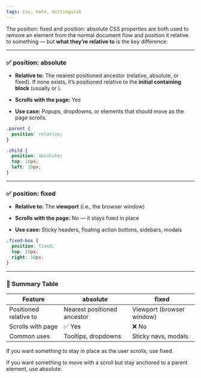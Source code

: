 ```yaml
---
tags: css, note, distinguish
---
```


The position: fixed and position: absolute CSS properties are both used to remove an element from the normal document flow and position it relative to something — but **what they’re relative to** is the key difference:

---

### **✅ position: absolute**

- **Relative to:** The nearest positioned ancestor (relative, absolute, or fixed). If none exists, it’s positioned relative to the **initial containing block** (usually <html> or <body>).
    
- **Scrolls with the page:** Yes
    
- **Use case:** Popups, dropdowns, or elements that should move as the page scrolls.
    

```css
.parent {
  position: relative;
}

.child {
  position: absolute;
  top: 10px;
  left: 10px;
}
```

---

### **✅ position: fixed**

- **Relative to:** The **viewport** (i.e., the browser window)
    
- **Scrolls with the page:** No — it stays fixed in place
    
- **Use case:** Sticky headers, floating action buttons, sidebars, modals
    

```css
.fixed-box {
  position: fixed;
  top: 10px;
  right: 10px;
}
```

---

### **🧠 Summary Table**

|**Feature**|absolute|fixed|
|---|---|---|
|Positioned relative to|Nearest positioned ancestor|Viewport (browser window)|
|Scrolls with page|✅ Yes|❌ No|
|Common uses|Tooltips, dropdowns|Sticky navs, modals|

If you want something to stay in place as the user scrolls, use fixed.

If you want something to move with a scroll but stay anchored to a parent element, use absolute.
